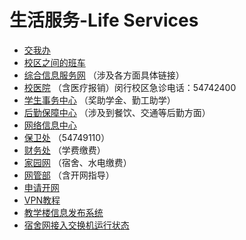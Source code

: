 # 生活服务-Life Services

* [交我办](https://my.sjtu.edu.cn/Task#allow)
* [校区之间的班车](https://bus.sjtu.edu.cn/commute/2)
* [综合信息服务网](https://info.sjtu.edu.cn/index.aspx?jatkt=rejected) （涉及各方面具体链接）
* [校医院](https://hospital.sjtu.edu.cn/#/) （含医疗报销）闵行校区急诊电话：54742400
* [学生事务中心](http://affairs.sjtu.edu.cn/main.action) （奖助学金、勤工助学）
* [后勤保障中心](https://houqin.sjtu.edu.cn/) （涉及到餐饮、交通等后勤方面）
* [网络信息中心](https://net.sjtu.edu.cn/)
* [保卫处](https://bwc.sjtu.edu.cn/) （54749110）
* [财务处](https://www.jdcw.sjtu.edu.cn/) （学费缴费）
* [家园网](http://ourhome.sjtu.edu.cn/) （宿舍、水电缴费）
* [网管部](https://nimo.sjtu.edu.cn/tutorial/) （含开网指导）
* [申请开网](https://netapply.sjtu.edu.cn/)
* [VPN教程](https://net.sjtu.edu.cn/wlfw/VPN.htm)
* [教学楼信息发布系统](https://ids.sjtu.edu.cn/)
* [宿舍网接入交换机运行状态](https://net.sjtu.edu.cn/dorm/index.php)


